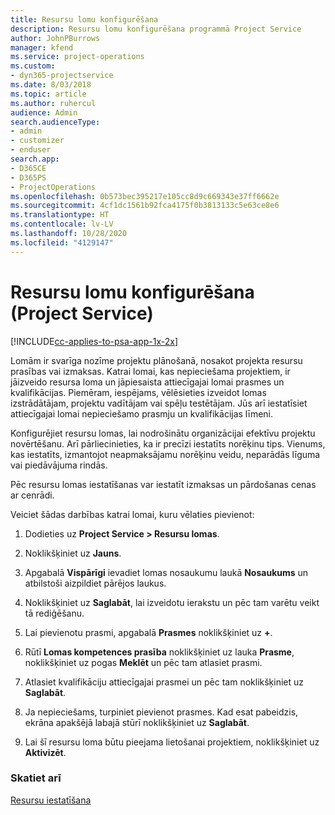 ```yaml
---
title: Resursu lomu konfigurēšana
description: Resursu lomu konfigurēšana programmā Project Service
author: JohnPBurrows
manager: kfend
ms.service: project-operations
ms.custom:
- dyn365-projectservice
ms.date: 8/03/2018
ms.topic: article
ms.author: ruhercul
audience: Admin
search.audienceType:
- admin
- customizer
- enduser
search.app:
- D365CE
- D365PS
- ProjectOperations
ms.openlocfilehash: 0b573bec395217e105cc8d9c669343e37ff6662e
ms.sourcegitcommit: 4cf1dc1561b92fca4175f0b3813133c5e63ce8e6
ms.translationtype: HT
ms.contentlocale: lv-LV
ms.lasthandoff: 10/28/2020
ms.locfileid: "4129147"
---
```

# <a name="configure-resource-roles-project-service"></a>Resursu lomu konfigurēšana (Project Service)

[!INCLUDE[cc-applies-to-psa-app-1x-2x](../includes/cc-applies-to-psa-app-1x-2x.md)]

Lomām ir svarīga nozīme projektu plānošanā, nosakot projekta resursu prasības vai izmaksas. Katrai lomai, kas nepieciešama projektiem, ir jāizveido resursa loma un jāpiesaista attiecīgajai lomai prasmes un kvalifikācijas. Piemēram, iespējams, vēlēsieties izveidot lomas izstrādātājam, projektu vadītājam vai spēļu testētājam. Jūs arī iestatīsiet attiecīgajai lomai nepieciešamo prasmju un kvalifikācijas līmeni.  
  
 Konfigurējiet resursu lomas, lai nodrošinātu organizācijai efektīvu projektu novērtēšanu.  Arī pārliecinieties, ka ir precīzi iestatīts norēķinu tips. Vienums, kas iestatīts, izmantojot neapmaksājamu norēķinu veidu, neparādās līguma vai piedāvājuma rindās.  
  
 Pēc resursu lomas iestatīšanas var iestatīt izmaksas un pārdošanas cenas ar cenrādi.  
  
 Veiciet šādas darbības katrai lomai, kuru vēlaties pievienot:  
  
1.  Dodieties uz **Project Service > Resursu lomas**.  
  
2.  Noklikšķiniet uz **Jauns**.  
  
3.  Apgabalā **Vispārīgi** ievadiet lomas nosaukumu laukā **Nosaukums** un atbilstoši aizpildiet pārējos laukus.  
  
4.  Noklikšķiniet uz **Saglabāt**, lai izveidotu ierakstu un pēc tam varētu veikt tā rediģēšanu.  
  
5.  Lai pievienotu prasmi, apgabalā **Prasmes** noklikšķiniet uz **+**.  
  
6.  Rūtī **Lomas kompetences prasība** noklikšķiniet uz lauka **Prasme**, noklikšķiniet uz pogas **Meklēt** un pēc tam atlasiet prasmi.  
  
7.  Atlasiet kvalifikāciju attiecīgajai prasmei un pēc tam noklikšķiniet uz **Saglabāt**.  
  
8.  Ja nepieciešams, turpiniet pievienot prasmes. Kad esat pabeidzis, ekrāna apakšējā labajā stūrī noklikšķiniet uz **Saglabāt**.  
  
9. Lai šī resursu loma būtu pieejama lietošanai projektiem, noklikšķiniet uz **Aktivizēt**.  
  
### <a name="see-also"></a>Skatiet arī  
 [Resursu iestatīšana](../psa/set-up-resources.md)
